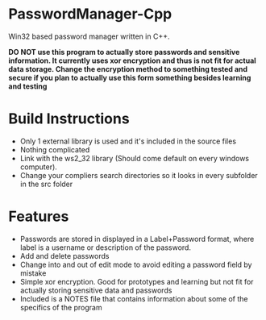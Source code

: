 # PasswordManager-Cpp
Win32 based password manager written in C++.

**DO NOT use this program to actually store passwords and sensitive information. It currently uses xor encryption and thus is not fit for actual data storage. Change the encryption method to something tested and secure if you plan to actually use this form something besides learning and testing**

# Build Instructions
  - Only 1 external library is used and it's included in the source files
  - Nothing complicated
  - Link with the ws2_32 library (Should come default on every windows computer).
  - Change your compliers search directories so it looks in every subfolder in the src folder


# Features
  - Passwords are stored in displayed in a Label+Password format, where label is a username or description of the password.
  - Add and delete passwords
  - Change into and out of edit mode to avoid editing a password field by mistake
  - Simple xor encryption. Good for prototypes and learning but not fit for actually storing sensitive data and passwords
  - Included is a NOTES file that contains information about some of the specifics of the program
   
